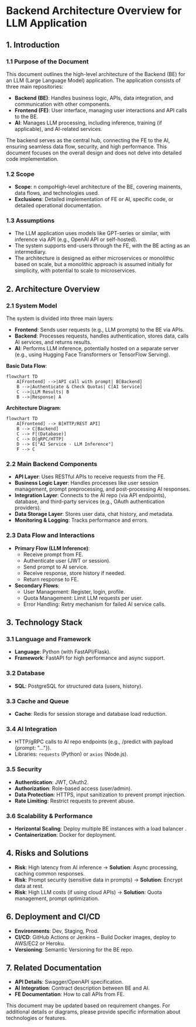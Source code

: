 # Backend Architecture Overview for LLM Application

## 1. Introduction
### 1.1 Purpose of the Document
This document outlines the high-level architecture of the Backend (BE) for an LLM (Large Language Model) application. The application consists of three main repositories:
- **Backend (BE)**: Handles business logic, APIs, data integration, and communication with other components.
- **Frontend (FE)**: User interface, managing user interactions and API calls to the BE.
- **AI**: Manages LLM processing, including inference, training (if applicable), and AI-related services.

The backend serves as the central hub, connecting the FE to the AI, ensuring seamless data flow, security, and high performance. This document focuses on the overall design and does not delve into detailed code implementation.

### 1.2 Scope
- **Scope**: n compoHigh-level architecture of the BE, covering mainents, data flows, and technologies used.
- **Exclusions**: Detailed implementation of FE or AI, specific code, or detailed operational documentation.

### 1.3 Assumptions
- The LLM application uses models like GPT-series or similar, with inference via API (e.g., OpenAI API or self-hosted).
- The system supports end-users through the FE, with the BE acting as an intermediary.
- The architecture is designed as either microservices or monolithic based on scale, but a monolithic approach is assumed initially for simplicity, with potential to scale to microservices.

## 2. Architecture Overview
### 2.1 System Model
The system is divided into three main layers:
- **Frontend**: Sends user requests (e.g., LLM prompts) to the BE via APIs.
- **Backend**: Processes requests, handles authentication, stores data, calls AI services, and returns results.
- **AI**: Performs LLM inference, potentially hosted on a separate server (e.g., using Hugging Face Transformers or TensorFlow Serving).

**Basic Data Flow**:
```mermaid
flowchart TD
    A[Frontend] -->|API call with prompt| B[Backend]
    B -->|Authenticate & Check Quotas| C[AI Service]
    C -->|LLM Results| B
    B -->|Response| A
```
**Architecture Diagram**:

```mermaid
flowchart TD
    A[Frontend] --> B[HTTP/REST API]
    B --> C[Backend]
    C --> F[(Database)]
    C --> D[gRPC/HTTP]
    D --> E["AI Service - LLM Inference"]
    F --> C
```

### 2.2 Main Backend Components
- **API Layer**: Uses RESTful APIs to receive requests from the FE.
- **Business Logic Layer**: Handles processes like user session management, prompt preprocessing, and post-processing AI responses.
- **Integration Layer**: Connects to the AI repo (via API endpoints), database, and third-party services (e.g., OAuth authentication providers).
- **Data Storage Layer**: Stores user data, chat history, and metadata.
- **Monitoring & Logging**: Tracks performance and errors.

### 2.3 Data Flow and Interactions
- **Primary Flow (LLM Inference)**:
  - Receive prompt from FE.
  - Authenticate user (JWT or session).
  - Send prompt to AI service.
  - Receive response, store history if needed.
  - Return response to FE.
- **Secondary Flows**:
  - User Management: Register, login, profile.
  - Quota Management: Limit LLM requests per user.
  - Error Handling: Retry mechanism for failed AI service calls.

## 3. Technology Stack
### 3.1 Language and Framework
- **Language**: Python (with FastAPI/Flask).
- **Framework**: FastAPI for high performance and async support.

### 3.2 Database
- **SQL**: PostgreSQL for structured data (users, history).

### 3.3 Cache and Queue
- **Cache**: Redis for session storage and database load reduction.

### 3.4 AI Integration
- HTTP/gRPC calls to AI repo endpoints (e.g., /predict with payload {prompt: "..."}).
- Libraries: `requests` (Python) or `axios` (Node.js).

### 3.5 Security
- **Authentication**: JWT, OAuth2.
- **Authorization**: Role-based access (user/admin).
- **Data Protection**: HTTPS, input sanitization to prevent prompt injection.
- **Rate Limiting**: Restrict requests to prevent abuse.

### 3.6 Scalability & Performance
- **Horizontal Scaling**: Deploy multiple BE instances with a load balancer .
- **Containerization**: Docker for deployment.

## 4. Risks and Solutions
- **Risk**: High latency from AI inference → **Solution**: Async processing, caching common responses.
- **Risk**: Prompt security (sensitive data in prompts) → **Solution**: Encrypt data at rest.
- **Risk**: High LLM costs (if using cloud APIs) → **Solution**: Quota management, prompt optimization.

## 6. Deployment and CI/CD
- **Environments**: Dev, Staging, Prod.
- **CI/CD**: GitHub Actions or Jenkins – Build Docker images, deploy to AWS/EC2 or Heroku.
- **Versioning**: Semantic Versioning for the BE repo.

## 7. Related Documentation
- **API Details**: Swagger/OpenAPI specification.
- **AI Integration**: Contract description between BE and AI.
- **FE Documentation**: How to call APIs from FE.

This document may be updated based on requirement changes. For additional details or diagrams, please provide specific information about technologies or features.